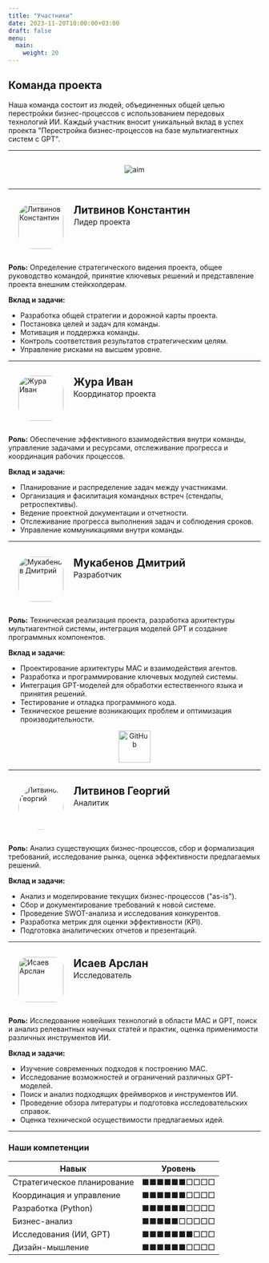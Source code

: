 ```yaml
---
title: "Участники"
date: 2023-11-20T10:00:00+03:00
draft: false
menu:
  main:
    weight: 20
---
```


## Команда проекта

Наша команда состоит из людей, объединенных общей целью перестройки бизнес-процессов с использованием передовых технологий ИИ. Каждый участник вносит уникальный вклад в успех проекта "Перестройка бизнес-процессов на базе мультиагентных систем с GPT".

---

##

<div style="text-align: center; margin-top: 1em; margin-bottom: 1em;">
  <img src="/images/2.jpg" alt="aim" style="height: auto; width: auto; vertical-align: middle;">
</div>

## 

---

##

<div class="member-block" style="margin-left: 20px; display: flex; align-items: flex-start; gap: 20px; margin-bottom: 2em;">
  <div class="member-image-container" style="flex-shrink: 0;">
    <img src="/images/lider.png" alt="Литвинов Константин" style="height: 90px; width: 90px; border-radius: 30%; object-fit: cover;">
  </div>
  <div class="member-details" style="flex-grow: 1;">
    <h3 style="margin-top: 0; margin-bottom: 0.1em; font-size: 1.5em;">Литвинов Константин</h3>
    <h4 style="margin-top: 0; margin-bottom: 0; font-size: 1.1em; font-weight: normal;">Лидер проекта</h4>
  </div>
</div>

**Роль:** Определение стратегического видения проекта, общее руководство командой, принятие ключевых решений и представление проекта внешним стейкхолдерам.

**Вклад и задачи:**
-   Разработка общей стратегии и дорожной карты проекта.
-   Постановка целей и задач для команды.
-   Мотивация и поддержка команды.
-   Контроль соответствия результатов стратегическим целям.
-   Управление рисками на высшем уровне.



---

##

<div class="member-block" style="margin-left: 20px; display: flex; align-items: flex-start; gap: 20px; margin-bottom: 2em;">
  <div class="member-image-container" style="flex-shrink: 0;">
    <img src="/images/coordination.png" alt="Жура Иван" style="height: 90px; width: 90px; border-radius: 30%; object-fit: cover;">
  </div>
  <div class="member-details" style="flex-grow: 1;">
    <h3 style="margin-top: 0; margin-bottom: 0.1em; font-size: 1.5em;">Жура Иван</h3>
    <h4 style="margin-top: 0; margin-bottom: 0; font-size: 1.1em; font-weight: normal;">Координатор проекта</h4>
  </div>
</div>

**Роль:** Обеспечение эффективного взаимодействия внутри команды, управление задачами и ресурсами, отслеживание прогресса и координация рабочих процессов.

**Вклад и задачи:**
-   Планирование и распределение задач между участниками.
-   Организация и фасилитация командных встреч (стендапы, ретроспективы).
-   Ведение проектной документации и отчетности.
-   Отслеживание прогресса выполнения задач и соблюдения сроков.
-   Управление коммуникациями внутри команды.



---

##

<div class="member-block" style="margin-left: 20px; display: flex; align-items: flex-start; gap: 20px; margin-bottom: 2em;">
  <div class="member-image-container" style="flex-shrink: 0;">
    <img src="/images/coding.png" alt="Мукабенов Дмитрий" style="height: 90px; width: 90px; border-radius: 30%; object-fit: cover;">
  </div>
  <div class="member-details" style="flex-grow: 1;">
    <h3 style="margin-top: 0; margin-bottom: 0.1em; font-size: 1.5em;">Мукабенов Дмитрий</h3>
    <h4 style="margin-top: 0; margin-bottom: 0; font-size: 1.1em; font-weight: normal;">Разработчик</h4>
  </div>
</div>

**Роль:** Техническая реализация проекта, разработка архитектуры мультиагентной системы, интеграция моделей GPT и создание программных компонентов.

**Вклад и задачи:**
-   Проектирование архитектуры МАС и взаимодействия агентов.
-   Разработка и программирование ключевых модулей системы.
-   Интеграция GPT-моделей для обработки естественного языка и принятия решений.
-   Тестирование и отладка программного кода.
-   Техническое решение возникающих проблем и оптимизация производительности.

<div style="text-align: center; margin-top: 1em; margin-bottom: 1em;">
  <a href="https://github.com/a1lock" target="_blank" rel="noopener noreferrer" title="GitHub Дмитрия Мукабенова">
    <img src="/images/github.png" alt="GitHub" style="height: 64px; width: auto; vertical-align: middle;">
  </a>
</div>

---

##

<div class="member-block" style="margin-left: 20px; display: flex; align-items: flex-start; gap: 20px; margin-bottom: 2em;">
  <div class="member-image-container" style="flex-shrink: 0;">
    <img src="/images/analyst.png" alt="Литвинов Георгий" style="height: 90px; width: 90px; border-radius: 50%; object-fit: cover;">
  </div>
  <div class="member-details" style="flex-grow: 1;">
    <h3 style="margin-top: 0; margin-bottom: 0.1em; font-size: 1.5em;">Литвинов Георгий</h3>
    <h4 style="margin-top: 0; margin-bottom: 0; font-size: 1.1em; font-weight: normal;">Аналитик</h4>
  </div>
</div>

**Роль:** Анализ существующих бизнес-процессов, сбор и формализация требований, исследование рынка, оценка эффективности предлагаемых решений.

**Вклад и задачи:**
-   Анализ и моделирование текущих бизнес-процессов ("as-is").
-   Сбор и документирование требований к новой системе.
-   Проведение SWOT-анализа и исследования конкурентов.
-   Разработка метрик для оценки эффективности (KPI).
-   Подготовка аналитических отчетов и презентаций.



---

##

<div class="member-block" style="margin-left: 20px; display: flex; align-items: flex-start; gap: 20px; margin-bottom: 2em;">
  <div class="member-image-container" style="flex-shrink: 0;">
    <img src="/images/researcher.png" alt="Исаев Арслан" style="height: 90px; width: 90px; object-fit: cover; border-radius: 20%">
  </div>
  <div class="member-details" style="flex-grow: 1;">
    <h3 style="margin-top: 0; margin-bottom: 0.1em; font-size: 1.5em;">Исаев Арслан</h3>
    <h4 style="margin-top: 0; margin-bottom: 0; font-size: 1.1em; font-weight: normal;">Исследователь</h4>
  </div>
</div>

**Роль:** Исследование новейших технологий в области МАС и GPT, поиск и анализ релевантных научных статей и практик, оценка применимости различных инструментов ИИ.

**Вклад и задачи:**
-   Изучение современных подходов к построению МАС.
-   Исследование возможностей и ограничений различных GPT-моделей.
-   Поиск и анализ подходящих фреймворков и инструментов ИИ.
-   Проведение обзора литературы и подготовка исследовательских справок.
-   Оценка технической осуществимости предлагаемых идей.



---

### Наши компетенции

| Навык                 | Уровень      |
| --------------------- | ------------ |
| Стратегическое планирование | ■■■■■■□□□□ |
| Координация и управление | ■■■■■■□□□□ |
| Разработка (Python) | ■■■■■■□□□□ |
| Бизнес-анализ         | ■■■■■□□□□□ |
| Исследования (ИИ, GPT) | ■■■■■■■□□□ |
| Дизайн-мышление       | ■■■■■■□□□□ | 